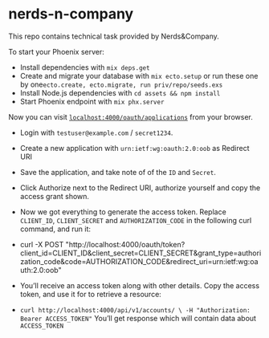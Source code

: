 # nerds-n-company

This repo contains technical task provided by Nerds&amp;Company.

To start your Phoenix server:

- Install dependencies with `mix deps.get`
- Create and migrate your database with `mix ecto.setup` or run these one by one`ecto.create, ecto.migrate, run priv/repo/seeds.exs`
- Install Node.js dependencies with `cd assets && npm install`
- Start Phoenix endpoint with `mix phx.server`

Now you can visit [`localhost:4000/oauth/applications`](http://localhost:4000//oauth/applications) from your browser.

- Login with `testuser@example.com` / `secret1234`.
- Create a new application with `urn:ietf:wg:oauth:2.0:oob` as Redirect URI
- Save the application, and take note of of the `ID` and `Secret`.
- Click Authorize next to the Redirect URI, authorize yourself and copy the access grant shown.
- Now we got everything to generate the access token. Replace `CLIENT_ID`, `CLIENT_SECRET` and `AUTHORIZATION_CODE` in the following curl command, and run it:

- curl -X POST "http://localhost:4000/oauth/token?client_id=CLIENT_ID&client_secret=CLIENT_SECRET&grant_type=authorization_code&code=AUTHORIZATION_CODE&redirect_uri=urn:ietf:wg:oauth:2.0:oob"
- You’ll receive an access token along with other details. Copy the access token, and use it for to retrieve a resource:

- `curl http://localhost:4000/api/v1/accounts/ \ -H "Authorization: Bearer ACCESS_TOKEN"`
  You’ll get response which will contain data about `ACCESS_TOKEN`
